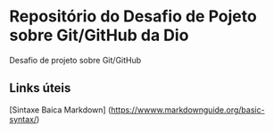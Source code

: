 # Repositório do Desafio de Pojeto sobre Git/GitHub  da Dio
Desafio de projeto sobre Git/GitHub


## Links úteis

[Sintaxe Baica Markdown] (https://wwww.markdownguide.org/basic-syntax/)
